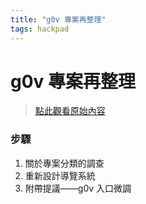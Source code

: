 ```yaml
---
title: "g0v 專案再整理"
tags: hackpad
---
```


# g0v 專案再整理

> [點此觀看原始內容](https://g0v.hackpad.tw/0.m72m9aknct)

### 步驟

1.  關於專案分類的調查
2.  重新設計導覽系統
3.  附帶提議——g0v 入口微調


